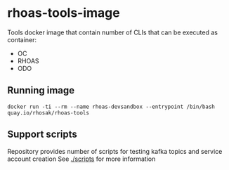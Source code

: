 # rhoas-tools-image

Tools docker image that contain number of CLIs that can be executed as container:

- OC
- RHOAS
- ODO


## Running image

```
docker run -ti --rm --name rhoas-devsandbox --entrypoint /bin/bash quay.io/rhosak/rhoas-tools
```

## Support scripts

Repository provides number of scripts for testing kafka topics and service account creation
See [./scripts](./scripts) for more information
